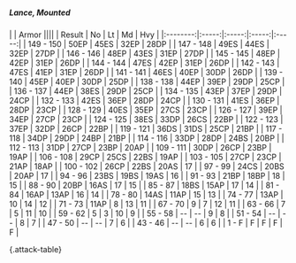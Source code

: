 ##### Lance, Mounted

|      |   Armor   ||||
|   Result   |   No   |   Lt   |   Md   |   Hvy   |
|:--------:|:-----:|:-----:|:-----:|:-----:|
| 149 - 150 | 50EP | 45ES | 32EP | 28DP |
| 147 - 148 | 49ES | 44ES | 32EP | 27DP |
| 146 - 146 | 48EP | 43ES | 31EP | 27DP |
| 145 - 145 | 48EP | 42EP | 31EP | 26DP |
| 144 - 144 | 47ES | 42EP | 31EP | 26DP |
| 142 - 143 | 47ES | 41EP | 31EP | 26DP |
| 141 - 141 | 46ES | 40EP | 30DP | 26DP |
| 139 - 140 | 45EP | 40EP | 30DP | 25DP |
| 138 - 138 | 44EP | 39EP | 29DP | 25CP |
| 136 - 137 | 44EP | 38ES | 29DP | 25CP |
| 134 - 135 | 43EP | 37EP | 29DP | 24CP |
| 132 - 133 | 42ES | 36EP | 28DP | 24CP |
| 130 - 131 | 41ES | 36EP | 28DP | 23CP |
| 128 - 129 | 40ES | 35EP | 27CS | 23CP |
| 126 - 127 | 39EP | 34EP | 27CP | 23CP |
| 124 - 125 | 38ES | 33DP | 26CS | 22BP |
| 122 - 123 | 37EP | 32DP | 26CP | 22BP |
| 119 - 121 | 36DS | 31DS | 25CP | 21BP |
| 117 - 118 | 34DP | 29DP | 24BP | 21BP |
| 114 - 116 | 33DP | 28DP | 24BS | 20BP |
| 112 - 113 | 31DP | 27CP | 23BP | 20AP |
| 109 - 111 | 30DP | 26CP | 23BP | 19AP |
| 106 - 108 | 29CP | 25CS | 22BS | 19AP |
| 103 - 105 | 27CP | 23CP | 21AP | 18AP |
| 100 - 102 | 26CP | 22BS | 20AS | 17 |
| 97 - 99 | 24CS | 20BS | 20AP | 17 |
| 94 - 96 | 23BS | 19BS | 19AS | 16 |
| 91 - 93 | 21BP | 18BP | 18 | 15 |
| 88 - 90 | 20BP | 16AS | 17 | 15 |
| 85 - 87 | 18BS | 15AP | 17 | 14 |
| 81 - 84 | 16AP | 13AP | 16 | 14 |
| 78 - 80 | 14AS | 11AP | 15 | 13 |
| 74 - 77 | 13AP | 10 | 14 | 12 |
| 71 - 73 | 11AP | 8 | 13 | 11 |
| 67 - 70 | 9 | 7 | 12 | 11 |
| 63 - 66 | 7 | 5 | 11 | 10 |
| 59 - 62 | 5 | 3 | 10 | 9 |
| 55 - 58 | --  | --  | 9 | 8 |
| 51 - 54 | --  | --  | 8 | 7 |
| 47 - 50 | --  | --  | 7 | 6 |
| 43 - 46 | --  | --  | 6 | 6 |
| 1 - F | F | F | F | F |

{.attack-table}
